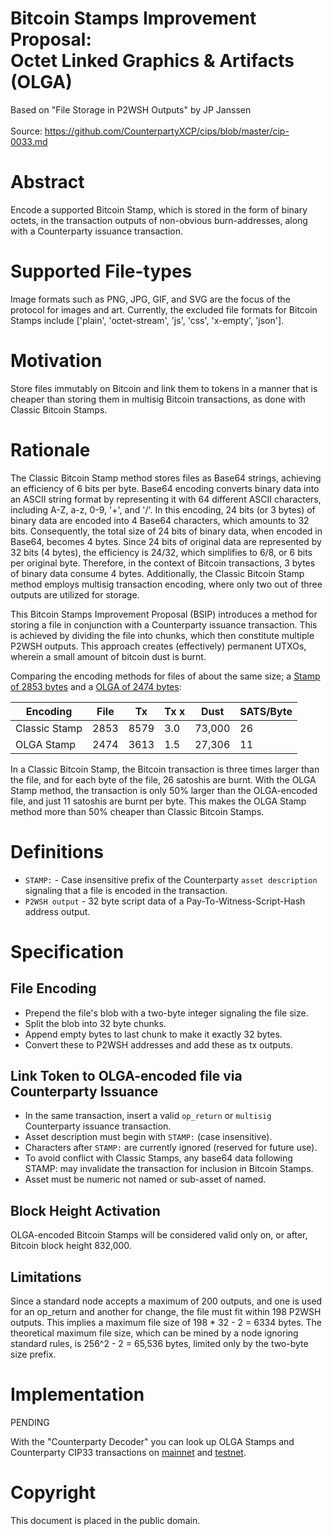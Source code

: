 # Bitcoin Stamps Improvement Proposal:<br/>Octet Linked Graphics & Artifacts (OLGA)

Based on "File Storage in P2WSH Outputs" by JP Janssen<br/><br/>Source: <a href="https://github.com/CounterpartyXCP/cips/blob/master/cip-0033.md">https://github.com/CounterpartyXCP/cips/blob/master/cip-0033.md</a>

# Abstract
Encode a supported Bitcoin Stamp, which is stored in the form of binary octets, in the transaction outputs of non-obvious burn-addresses, along with a Counterparty issuance transaction.

# Supported File-types
Image formats such as PNG, JPG, GIF, and SVG are the focus of the protocol for images and art. Currently, the excluded file formats for Bitcoin Stamps include ['plain', 'octet-stream', 'js', 'css', 'x-empty', 'json'].

# Motivation
Store files immutably on Bitcoin and link them to tokens in a manner that is cheaper than storing them in multisig Bitcoin transactions, as done with Classic Bitcoin Stamps.

# Rationale
The Classic Bitcoin Stamp method stores files as Base64 strings, achieving an efficiency of 6 bits per byte. Base64 encoding converts binary data into an ASCII string format by representing it with 64 different ASCII characters, including A-Z, a-z, 0-9, '+', and '/'. In this encoding, 24 bits (or 3 bytes) of binary data are encoded into 4 Base64 characters, which amounts to 32 bits. Consequently, the total size of 24 bits of binary data, when encoded in Base64, becomes 4 bytes. Since 24 bits of original data are represented by 32 bits (4 bytes), the efficiency is 24/32, which simplifies to 6/8, or 6 bits per original byte. Therefore, in the context of Bitcoin transactions, 3 bytes of binary data consume 4 bytes. Additionally, the Classic Bitcoin Stamp method employs multisig transaction encoding, where only two out of three outputs are utilized for storage.

This Bitcoin Stamps Improvement Proposal (BSIP) introduces a method for storing a file in conjunction with a Counterparty issuance transaction. This is achieved by dividing the file into chunks, which then constitute multiple P2WSH outputs. This approach creates (effectively) permanent UTXOs, wherein a small amount of bitcoin dust is burnt.

Comparing the encoding methods for files of about the same size; a [Stamp of 2853 bytes](https://stampchain.io/asset.html?tx_hash=e6ed0accb29285858217826b2116609ae297e8eaea71fdffd9b87a7934a948b0) and a [OLGA of 2474 bytes](https://jpja.github.io/Electrum-Counterparty/decode_tx?tx=549a5cc4bc189c800f0f9ea01068e8a7fd987c7dadb40c0b6a224d489ed070cc):

| Encoding         | File | Tx    | Tx x  | Dust   | SATS/Byte  |
|------------------|------|-------|-------|--------|------------|  
| Classic Stamp    | 2853 | 8579  | 3.0   | 73,000 | 26         |
| OLGA Stamp       | 2474 | 3613  | 1.5   | 27,306 | 11         |

In a Classic Bitcoin Stamp, the Bitcoin transaction is three times larger than the file, and for each byte of the file, 26 satoshis are burnt. With the OLGA Stamp method, the transaction is only 50% larger than the OLGA-encoded file, and just 11 satoshis are burnt per byte. This makes the OLGA Stamp method more than 50% cheaper than Classic Bitcoin Stamps.

# Definitions
- `STAMP:` - Case insensitive prefix of the Counterparty `asset description` signaling that a file is encoded in the transaction.
- `P2WSH output` - 32 byte script data of a Pay-To-Witness-Script-Hash address output.

# Specification

## File Encoding
- Prepend the file's blob with a two-byte integer signaling the file size.
- Split the blob into 32 byte chunks.
- Append empty bytes to last chunk to make it exactly 32 bytes.
- Convert these to P2WSH addresses and add these as tx outputs.

## Link Token to OLGA-encoded file via Counterparty Issuance
- In the same transaction, insert a valid `op_return` or `multisig` Counterparty issuance transaction.
- Asset description must begin with `STAMP:` (case insensitive).
- Characters after `STAMP:` are currently ignored (reserved for future use). 
- To avoid conflict with Classic Stamps, any base64 data following STAMP: may invalidate the transaction for inclusion in Bitcoin Stamps.
- Asset must be numeric not named or sub-asset of named.

## Block Height Activation
OLGA-encoded Bitcoin Stamps will be considered valid only on, or after, Bitcoin block height 832,000.

## Limitations 
Since a standard node accepts a maximum of 200 outputs, and one is used for an op_return and another for change, the file must fit within 198 P2WSH outputs. This implies a maximum file size of 198 * 32 - 2 = 6334 bytes. The theoretical maximum file size, which can be mined by a node ignoring standard rules, is 256^2 - 2 = 65,536 bytes, limited only by the two-byte size prefix.

# Implementation

PENDING

With the "Counterparty Decoder" you can look up OLGA Stamps and Counterparty CIP33 transactions on [mainnet](https://jpja.github.io/Electrum-Counterparty/decode_tx?tx=549a5cc4bc189c800f0f9ea01068e8a7fd987c7dadb40c0b6a224d489ed070cc) and [testnet](https://jpja.github.io/Electrum-Counterparty/decode_tx?tx=83fc87b4fffd78c8ffd55469206f0f90c0dbbb620b32e8d4adfb7d46148a07f5&network=testnet).

# Copyright
This document is placed in the public domain.
